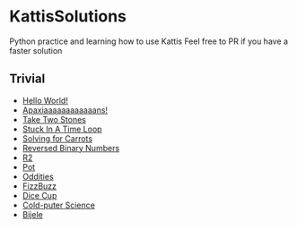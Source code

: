 # KattisSolutions
Python practice and learning how to use Kattis
Feel free to PR if you have a faster solution

## Trivial
* [Hello World!](https://github.com/Josephine-Chen/KattisSolutions/blob/master/hello.py)
* [Apaxiaaaaaaaaaaaans!](https://github.com/Josephine-Chen/KattisSolutions/blob/master/apaxiaaans.py)
* [Take Two Stones](https://github.com/Josephine-Chen/KattisSolutions/blob/master/twostones.py)
* [Stuck In A Time Loop](https://github.com/Josephine-Chen/KattisSolutions/blob/master/timeloop.py)
* [Solving for Carrots](https://github.com/Josephine-Chen/KattisSolutions/blob/master/carrots.py)
* [Reversed Binary Numbers](https://github.com/Josephine-Chen/KattisSolutions/blob/master/reversebinary.py)
* [R2](https://github.com/Josephine-Chen/KattisSolutions/blob/master/r2.py)
* [Pot](https://github.com/Josephine-Chen/KattisSolutions/blob/master/pot.py)
* [Oddities](https://github.com/Josephine-Chen/KattisSolutions/blob/master/oddities.py)
* [FizzBuzz](https://github.com/Josephine-Chen/KattisSolutions/blob/master/fizzbuzz.py)
* [Dice Cup](https://github.com/Josephine-Chen/KattisSolutions/blob/master/dicecup.py)
* [Cold-puter Science](https://github.com/Josephine-Chen/KattisSolutions/blob/master/cold.py)
* [Bijele](https://github.com/Josephine-Chen/KattisSolutions/blob/master/bijele.py)
